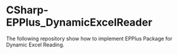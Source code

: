 # CSharp-EPPlus_DynamicExcelReader
The following repository show how to implement EPPlus Package for Dynamic Excel Reading.
